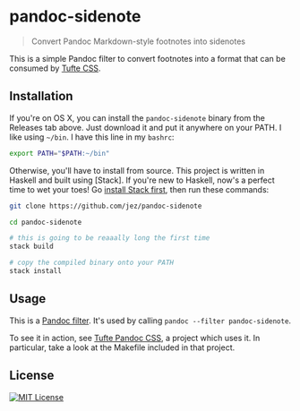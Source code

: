 # pandoc-sidenote

> Convert Pandoc Markdown-style footnotes into sidenotes

This is a simple Pandoc filter to convert footnotes into a format that can be
consumed by [Tufte CSS].

## Installation

If you're on OS X, you can install the `pandoc-sidenote` binary from the
Releases tab above. Just download it and put it anywhere on your PATH. I like
using `~/bin`. I have this line in my `bashrc`:

```bash
export PATH="$PATH:~/bin"
```

Otherwise, you'll have to install from source. This project is written in
Haskell and built using [Stack]. If you're new to Haskell, now's a perfect time
to wet your toes! Go [install Stack first], then run these commands:

```bash
git clone https://github.com/jez/pandoc-sidenote

cd pandoc-sidenote

# this is going to be reaaally long the first time
stack build

# copy the compiled binary onto your PATH
stack install
```

## Usage

This is a [Pandoc filter]. It's used by calling `pandoc --filter pandoc-sidenote`.

To see it in action, see [Tufte Pandoc CSS], a project which uses it. In
particular, take a look at the Makefile included in that project.

## License

[![MIT License](https://img.shields.io/badge/license-MIT-blue.svg)](https://jez.io/MIT-LICENSE.txt)

[Tufte CSS]: https://edwardtufte.github.io/tufte-css/
[install Stack first]: https://docs.haskellstack.org/en/stable/README/
[Pandoc filter]: http://pandoc.org/scripting.html#json-filters
[Tufte Pandoc CSS]: https://github.com/jez/tufte-pandoc-css
